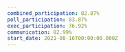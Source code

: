 ```yaml
---
combined_participation: 82.87%
poll_participation: 83.87%
exec_participation: 76.92%
communication: 82.99%
start_date: 2021-08-16T00:00:00.000Z
---
```

